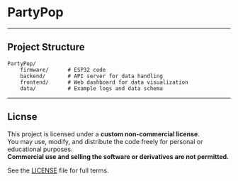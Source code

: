 # PartyPop

---

## Project Structure

```plaintext
PartyPop/
    firmware/      # ESP32 code
    backend/       # API server for data handling
    frontend/      # Web dashboard for data visualization
    data/          # Example logs and data schema
```

---

## Licnse
This project is licensed under a **custom non-commercial license**.  
You may use, modify, and distribute the code freely for personal or educational purposes.  
**Commercial use and selling the software or derivatives are not permitted.**

See the [LICENSE](./LICENSE) file for full terms.